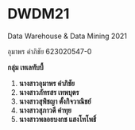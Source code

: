# DWDM21
Data Warehouse &amp; Data Mining 2021

อุมาพร คำภิชัย 623020547-0

**กลุ่ม เทเลทับบี้**

1. **นางสาวอุมาพร       คำภิชัย**
2. **นางสาวภัทรสร       เทพบุตร**
3. **นางสาวสุพิชญา      ตั้งกิจวาณิชย์**
4. **นางสาวสุภาวดี       คำทุย**
5. **นางสาวพลอยบงกช   แสงโทโพธิ์**

